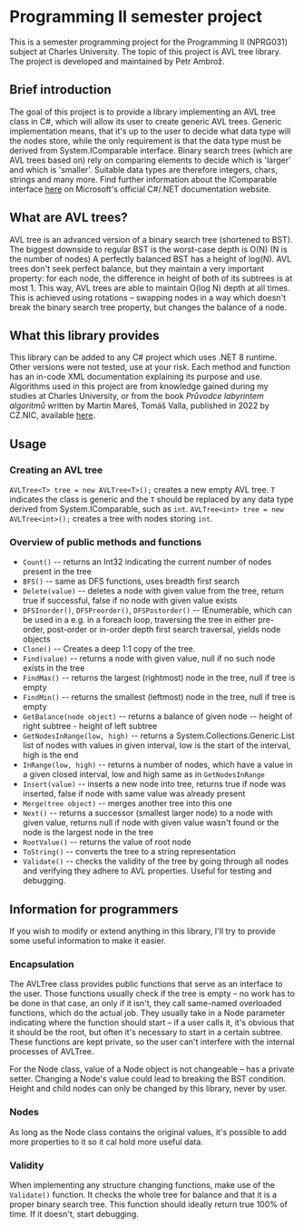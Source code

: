 # Programming II semester project

This is a semester programming project for the Programming II (NPRG031) subject at Charles University.
The topic of this project is AVL tree library.
The project is developed and maintained by Petr Ambrož.

## Brief introduction

The goal of this project is to provide a library implementing an AVL tree class in C#, which will allow its user to
create generic AVL trees. Generic implementation means, that it's up to the user to decide what data type will the nodes
store, while the only requirement is that the data type must be derived from System.IComparable interface. Binary search
trees (which are AVL trees based on) rely on comparing elements to decide which is 'larger' and which is 'smaller'.
Suitable data types are therefore integers, chars, strings and many more. Find further information about the IComparable
interface [here](https://learn.microsoft.com/en-us/dotnet/api/system.icomparable?view=net-8.0) on Microsoft's official
C#/.NET documentation website.

## What are AVL trees?

AVL tree is an advanced version of a binary search tree (shortened to BST). The biggest downside to regular BST is the
worst-case depth is O(N) (N is the number of nodes) A perfectly balanced BST has a height of log(N). AVL trees don't
seek perfect balance, but they maintain a very important property: for each node, the difference in height of both of
its subtrees is at most 1. This way, AVL trees are able to maintain O(log N) depth at all times.
This is achieved using rotations – swapping nodes in a way which doesn't break the binary search tree property, but
changes the balance of a node.

## What this library provides

This library can be added to any C# project which uses .NET 8 runtime. Other versions were not tested, use at your risk.
Each method and function has an in-code XML documentation explaining its purpose and use.
Algorithms used in this project are from knowledge gained during my studies at Charles University, or from the book
*Průvodce labyrintem algoritmů* written by Martin Mareš, Tomáš Valla, published in 2022 by CZ.NIC, available
[here](http://pruvodce.ucw.cz).

## Usage

### Creating an AVL tree

`AVLTree<T> tree = new AVLTree<T>();` creates a new empty AVL tree. `T` indicates the class is generic and the `T`
should be replaced by any data type derived from System.IComparable, such as `int`.
`AVLTree<int> tree = new AVLTree<int>();` creates a tree with nodes storing `int`.

### Overview of public methods and functions

* `Count()` -- returns an Int32 indicating the current number of nodes present in the tree
* `BFS()` -- same as DFS functions, uses breadth first search
* `Delete(value)` -- deletes a node with given value from the tree, return true if successful, false if no node with given value exists
* `DFSInorder()`, `DFSPreorder()`, `DFSPostorder()` -- IEnumerable, which can be used in a e.g. in a foreach loop, traversing the tree in either pre-order, post-order or in-order depth first search traversal, yields node objects
* `Clone()` -- Creates a deep 1:1 copy of the tree.
* `Find(value)` -- returns a node with given value, null if no such node exists in the tree
* `FindMax()` -- returns the largest (rightmost) node in the tree, null if tree is empty
* `FindMin()` -- returns the smallest (leftmost) node in the tree, null if tree is empty
* `GetBalance(node object)` -- returns a balance of given node -- height of right subtree - height of left subtree
* `GetNodesInRange(low, high)` -- returns a System.Collections.Generic.List<T> list of nodes with values in given interval, low is the start of the interval, high is the end
* `InRange(low, high)` --  returns a number of nodes, which have a value in a given closed interval, low and high same as in `GetNodesInRange`
* `Insert(value)` -- inserts a new node into tree, returns true if node was inserted, false if node with same value was already present
* `Merge(tree object)` -- merges another tree into this one
* `Next()` -- returns a successor (smallest larger node) to a node with given value, returns null if node with given value wasn't found or the node is the largest node in the tree
* `RootValue()` -- returns the value of root node
* `ToString()` -- converts the tree to a string representation
* `Validate()` -- checks the validity of the tree by going through all nodes and verifying they adhere to AVL properties. Useful for testing and debugging.

## Information for programmers

If you wish to modify or extend anything in this library, I'll try to provide some useful information to make it easier.

### Encapsulation

The AVLTree class provides public functions that serve as an interface to the user. Those functions usually check if
the tree is empty – no work has to be done in that case, an only if it isn't, they call same-named overloaded functions,
which do the actual job. They usually take in a Node parameter indicating where the function should start – if a user
calls it, it's obvious that it should be the root, but often it's necessary to start in a certain subtree. These
functions are kept private, so the user can't interfere with the internal processes of AVLTree. 

For the Node class, value of a Node object is not changeable – has a private setter. Changing a Node's value could lead
to breaking the BST condition. Height and child nodes can only be changed by this library, never by user.

### Nodes

As long as the Node class contains the original values, it's possible to add more properties to it so it cal hold more
useful data.

### Validity

When implementing any structure changing functions, make use of the `Validate()` function. It checks the whole tree for
balance and that it is a proper binary search tree. This function should ideally return true 100% of time. If it doesn't,
start debugging.
